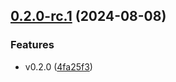 ## [0.2.0-rc.1](https://github.com/fingerprintjs/terraform-aws-fingerprint-cloudfront-proxy-integration/compare/v0.1.3...v0.2.0-rc.1) (2024-08-08)


### Features

* v0.2.0 ([4fa25f3](https://github.com/fingerprintjs/terraform-aws-fingerprint-cloudfront-proxy-integration/commit/4fa25f30deae9272143f822749d055124e0f69f5))

